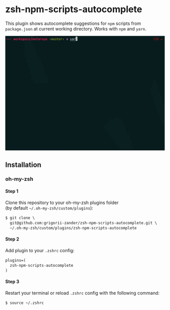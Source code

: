 # zsh-npm-scripts-autocomplete
This plugin shows autocomplete suggestions for `npm` scripts from `package.json` at current working directory.
Works with `npm` and `yarn`.

![](demo.gif)

## Installation
### oh-my-zsh

#### Step 1
Clone this repository to your oh-my-zsh plugins folder  
(by default `~/.oh-my-zsh/custom/plugins`):
```shell
$ git clone \
  git@github.com:grigorii-zander/zsh-npm-scripts-autocomplete.git \
  ~/.oh-my-zsh/custom/plugins/zsh-npm-scripts-autocomplete
```

#### Step 2
Add plugin to your `.zshrc` config:
```shell
plugins=(
  zsh-npm-scripts-autocomplete
)

```

#### Step 3
Restart your terminal or reload `.zshrc` config with the following command:
```shell
$ source ~/.zshrc
```
